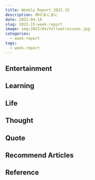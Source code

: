 ```yaml
---
title: Weekly Report 2022.15
description: 神のまにまに
date: 2022-04-10
slug: 2022-15-week-report
image: img/2022/04/YellowCrocuses.jpg
categories:
  - week-report
tags:
  - week-report
---
```


## Entertainment

## Learning

## Life

## Thought

## Quote

## Recommend Articles

## Reference
